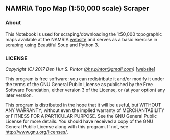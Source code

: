 ## NAMRIA Topo Map (1:50,000 scale) Scraper

### About
This Notebook is used for scraping/downloading the 1:50,000 topographic maps available at the NAMRIA [website](http://www.namria.gov.ph/download.php) and serves as a basic exercise in scraping using Beautiful Soup and Python 3.

### LICENSE
_Copyright (C) 2017 Ben Hur S. Pintor (bhs.pintor@gmail.com)_ [[website]("https://benhur07b.github.io")]

This program is free software: you can redistribute it and/or modify it under the terms of the GNU General Public License as published by the Free Software Foundation, either version 3 of the License, or (at your option) any later version.

This program is distributed in the hope that it will be useful, but WITHOUT ANY WARRANTY; without even the implied warranty of MERCHANTABILITY or FITNESS FOR A PARTICULAR PURPOSE. See the GNU General Public License for more details.
You should have received a copy of the GNU General Public License along with this program. If not, see http://www.gnu.org/licenses/.
